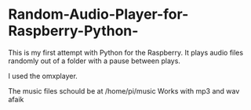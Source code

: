 # Random-Audio-Player-for-Raspberry-Python-
This is my first attempt with Python for the Raspberry.
It plays audio files randomly out of a folder with a pause between plays.

I used the omxplayer. 

The music files schould be at /home/pi/music 
Works with mp3 and wav afaik
